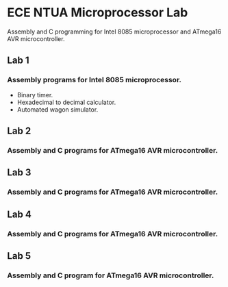 # ECE NTUA Microprocessor Lab
Assembly and C programming for Intel 8085 microprocessor and ATmega16 AVR microcontroller.

## Lab 1
### Assembly programs for Intel 8085 microprocessor.
- Binary timer.
- Hexadecimal to decimal calculator.
- Automated wagon simulator.  

## Lab 2
### Assembly and C programs for ATmega16 AVR microcontroller.

## Lab 3
### Assembly and C programs for ATmega16 AVR microcontroller.

## Lab 4
### Assembly and C programs for ATmega16 AVR microcontroller.

## Lab 5
### Assembly and C program for ATmega16 AVR microcontroller.
